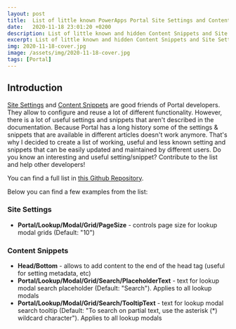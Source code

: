 ```yaml
---
layout: post
title:  List of little known PowerApps Portal Site Settings and Content Snippets
date:   2020-11-18 23:01:20 +0200
description: List of little known and hidden Content Snippets and Site Settings for Power Apps Portals
excerpt: List of little known and hidden Content Snippets and Site Settings for Power Apps Portals
img: 2020-11-18-cover.jpg
image: /assets/img/2020-11-18-cover.jpg
tags: [Portal]
---
```


## Introduction

[Site Settings](https://docs.microsoft.com/en-us/powerapps/maker/portals/configure/configure-site-settings) and [Content Snippets](https://docs.microsoft.com/en-us/powerapps/maker/portals/configure/customize-content-snippets) are good friends of Portal developers. They allow to configure and reuse a lot of different functionality. However, there is a lot of useful settings and snippets that aren't described in the documentation. Because Portal has a long history some of the settings & snippets that are available in different articles doesn't work anymore. That's why I decided to create a list of working, useful and less known setting and snippets that can be easily updated and maintained by different users. Do you know an interesting and useful setting/snippet? Contribute to the list and help other developers!

You can find a full list in [this Github Repository](https://github.com/OOlashyn/PowerAppsPortalSiteSettingsAndSnippets).

Below you can find a few examples from the list:

### Site Settings

- **Portal/Lookup/Modal/Grid/PageSize** - controls page size for lookup modal grids (Default: "10")

### Content Snippets

- **Head/Bottom** - allows to add content to the end of the head tag (useful for setting metadata, etc)
- **Portal/Lookup/Modal/Grid/Search/PlaceholderText** - text for lookup modal search placeholder (Default: "Search"). Applies to all lookup modals
- **Portal/Lookup/Modal/Grid/Search/TooltipText** - text for lookup modal search tooltip (Default: "To search on partial text, use the asterisk (*) wildcard character"). Applies to all lookup modals
